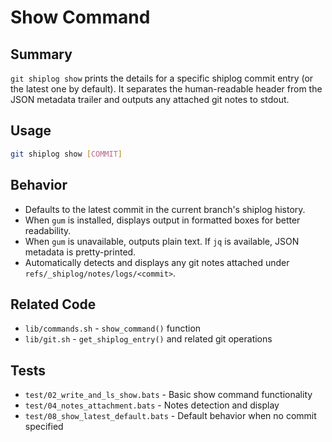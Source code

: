 # Show Command

## Summary
`git shiplog show` prints the details for a specific shiplog commit entry (or the latest one by default). It separates the human-readable header from the JSON metadata trailer and outputs any attached git notes to stdout.

## Usage
```bash
git shiplog show [COMMIT]
```

## Behavior
- Defaults to the latest commit in the current branch's shiplog history.
- When `gum` is installed, displays output in formatted boxes for better readability.
- When `gum` is unavailable, outputs plain text. If `jq` is available, JSON metadata is pretty-printed.
- Automatically detects and displays any git notes attached under `refs/_shiplog/notes/logs/<commit>`.

## Related Code
- `lib/commands.sh` - `show_command()` function
- `lib/git.sh` - `get_shiplog_entry()` and related git operations

## Tests
- `test/02_write_and_ls_show.bats` - Basic show command functionality
- `test/04_notes_attachment.bats` - Notes detection and display
- `test/08_show_latest_default.bats` - Default behavior when no commit specified
